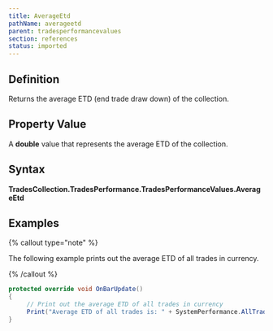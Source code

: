 ```yaml
---
title: AverageEtd
pathName: averageetd
parent: tradesperformancevalues
section: references
status: imported
---
```


## Definition

Returns the average ETD (end trade draw down) of the collection.

## Property Value

A **double** value that represents the average ETD of the collection.

## Syntax

**TradesCollection.TradesPerformance.TradesPerformanceValues.AverageEtd**

## Examples

{% callout type="note" %}

The following example prints out the average ETD of all trades in currency.

{% /callout %}

```csharp
protected override void OnBarUpdate()
{
     // Print out the average ETD of all trades in currency
     Print("Average ETD of all trades is: " + SystemPerformance.AllTrades.TradesPerformance.Currency.AverageEtd);
}
```
